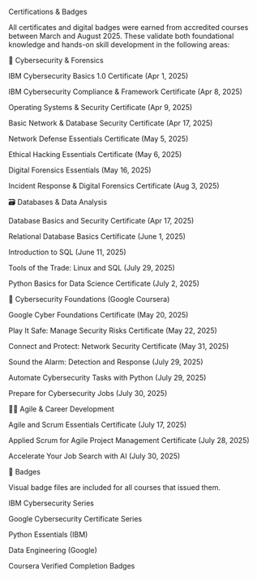 Certifications & Badges

All certificates and digital badges were earned from accredited courses between March and August 2025. These validate both foundational knowledge and hands-on skill development in the following areas:

🔐 Cybersecurity & Forensics

IBM Cybersecurity Basics 1.0 Certificate (Apr 1, 2025)

IBM Cybersecurity Compliance & Framework Certificate (Apr 8, 2025)

Operating Systems & Security Certificate (Apr 9, 2025)

Basic Network & Database Security Certificate (Apr 17, 2025)

Network Defense Essentials Certificate (May 5, 2025)

Ethical Hacking Essentials Certificate (May 6, 2025)

Digital Forensics Essentials (May 16, 2025)

Incident Response & Digital Forensics Certificate (Aug 3, 2025)

🗃️ Databases & Data Analysis

Database Basics and Security Certificate (Apr 17, 2025)

Relational Database Basics Certificate (June 1, 2025)

Introduction to SQL (June 11, 2025)

Tools of the Trade: Linux and SQL (July 29, 2025)

Python Basics for Data Science Certificate (July 2, 2025)

📧 Cybersecurity Foundations (Google Coursera)

Google Cyber Foundations Certificate (May 20, 2025)

Play It Safe: Manage Security Risks Certificate (May 22, 2025)

Connect and Protect: Network Security Certificate (May 31, 2025)

Sound the Alarm: Detection and Response (July 29, 2025)

Automate Cybersecurity Tasks with Python (July 29, 2025)

Prepare for Cybersecurity Jobs (July 30, 2025)

👩‍💻 Agile & Career Development

Agile and Scrum Essentials Certificate (July 17, 2025)

Applied Scrum for Agile Project Management Certificate (July 28, 2025)

Accelerate Your Job Search with AI (July 30, 2025)

🧾 Badges

Visual badge files are included for all courses that issued them. 

IBM Cybersecurity Series

Google Cybersecurity Certificate Series

Python Essentials (IBM)

Data Engineering (Google)

Coursera Verified Completion Badges